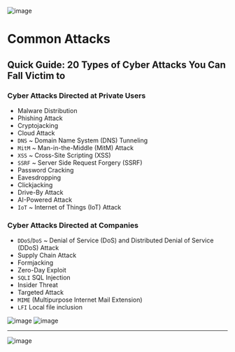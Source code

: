 ![image](https://user-images.githubusercontent.com/51442719/172267092-069f8313-f54a-4a98-9b87-7dde6aaf537e.png)

# Common Attacks

## Quick Guide: 20 Types of Cyber Attacks You Can Fall Victim to

### Cyber Attacks Directed at Private Users
- Malware Distribution
- Phishing Attack
- Cryptojacking
- Cloud Attack
- `DNS` ~ Domain Name System (DNS) Tunneling
- `MitM` ~ Man-in-the-Middle (MitM) Attack
- `XSS` ~ Cross-Site Scripting (XSS)
- `SSRF` ~ Server Side Request Forgery (SSRF)
- Password Cracking
- Eavesdropping
- Clickjacking
- Drive-By Attack
- AI-Powered Attack
- `IoT` ~ Internet of Things (IoT) Attack

### Cyber Attacks Directed at Companies
- `DDoS`/`DoS` ~ Denial of Service (DoS) and Distributed Denial of Service (DDoS) Attack
- Supply Chain Attack
- Formjacking
- Zero-Day Exploit
- `SQLI` SQL Injection
- Insider Threat
- Targeted Attack
- `MIME` (Multipurpose Internet Mail Extension)
- `LFI` Local file inclusion

![image](https://user-images.githubusercontent.com/51442719/172266820-a3b48881-74d3-4376-b007-fa30a9cc644c.png)
![image](https://user-images.githubusercontent.com/51442719/172266998-72ec0118-8a10-40cb-a6f9-f88b4d1313f9.png)


---

![image](https://user-images.githubusercontent.com/51442719/172258220-2e13fb58-e183-4372-ab4d-e5a5ba03f643.png)

